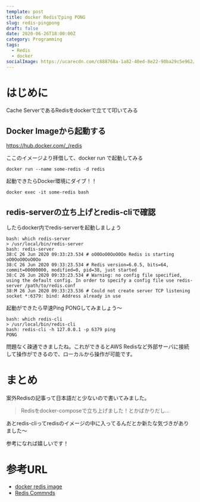 ```yaml
---
template: post
title: docker Redisでping PONG
slug: redis-pingpong
draft: false
date: 2020-06-26T18:00:00Z
category: Programming
tags:
  - Redis
  - docker
socialImage: https://ucarecdn.com/c888768a-1a82-40ed-8e22-90ba29c5e962/
---
```



# はじめに

Cache ServerであるRedisをdockerで立てて叩いてみる

## Docker Imageから起動する

https://hub.docker.com/_/redis

ここのイメージより拝借して、docker run で起動してみる

```
docker run --name some-redis -d redis
```

起動できたらDocker環境にダイブ！！
```
docker exec -it some-redis bash
```

## redis-serverの立ち上げとredis-cliで確認

したらdocker内でredis-serverを起動しましょう

```
bash: which redis-server
> /usr/local/bin/redis-server
bash: redis-server
38:C 26 Jun 2020 09:33:23.534 # oO0OoO0OoO0Oo Redis is starting oO0OoO0OoO0Oo
38:C 26 Jun 2020 09:33:23.534 # Redis version=6.0.5, bits=64, commit=00000000, modified=0, pid=38, just started
38:C 26 Jun 2020 09:33:23.534 # Warning: no config file specified, using the default config. In order to specify a config file use redis-server /path/to/redis.conf
38:M 26 Jun 2020 09:33:23.536 # Could not create server TCP listening socket *:6379: bind: Address already in use
```

起動ができたら早速Ping PONGしてみましょう〜

```
bash: which redis-cli
> /usr/local/bin/redis-cli
bash: redis-cli -h 127.0.0.1 -p 6379 ping
PONG
```

問題なく疎通できましたね。これができるとAWS Redisなど外部サーバに接続して操作ができるので、ローカルから操作が可能です。

# まとめ

案外Redisの記事って日本語だと少ないので書いてみました。
> Redisをdocker-composeで立ち上げました！とかばかりだし...

あとredis-cliってredisのイメージの中に入ってるんだとか新たな気づきがありました〜

参考になれば嬉しいです！

# 参考URL

- [docker redis image](https://hub.docker.com/_/redis)
- [Redis Commnds](https://redis.io/commands/)